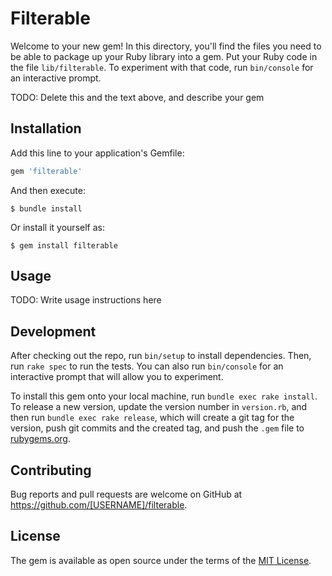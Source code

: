 # Filterable

Welcome to your new gem! In this directory, you'll find the files you need to be able to package up your Ruby library into a gem. Put your Ruby code in the file `lib/filterable`. To experiment with that code, run `bin/console` for an interactive prompt.

TODO: Delete this and the text above, and describe your gem

## Installation

Add this line to your application's Gemfile:

```ruby
gem 'filterable'
```

And then execute:

    $ bundle install

Or install it yourself as:

    $ gem install filterable

## Usage

TODO: Write usage instructions here

## Development

After checking out the repo, run `bin/setup` to install dependencies. Then, run `rake spec` to run the tests. You can also run `bin/console` for an interactive prompt that will allow you to experiment.

To install this gem onto your local machine, run `bundle exec rake install`. To release a new version, update the version number in `version.rb`, and then run `bundle exec rake release`, which will create a git tag for the version, push git commits and the created tag, and push the `.gem` file to [rubygems.org](https://rubygems.org).

## Contributing

Bug reports and pull requests are welcome on GitHub at https://github.com/[USERNAME]/filterable.

## License

The gem is available as open source under the terms of the [MIT License](https://opensource.org/licenses/MIT).
